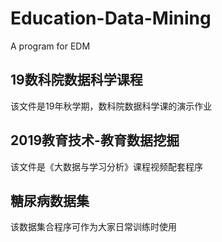 # Education-Data-Mining
A program for EDM

## 19数科院数据科学课程
该文件是19年秋学期，数科院数据科学课的演示作业

## 2019教育技术-教育数据挖掘
该文件是《大数据与学习分析》课程视频配套程序

## 糖尿病数据集
该数据集合程序可作为大家日常训练时使用
